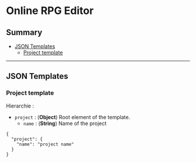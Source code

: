 # Online RPG Editor #
## Summary ##
- [JSON Templates](#json-templates)
  - [Project template](#project-template)

---
## JSON Templates<a name="json-templates"></a> ##

### Project template ###
Hierarchie :
- `project` : (__Object__) Root element of the template.
  - `name` : (__String__) Name of the project

```
{
  "project": {
    "name": "project name"
  }
}
```
